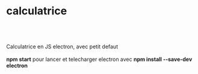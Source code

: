 # calculatrice
<br>
<br>
<br>
Calculatrice en JS electron, avec petit defaut
<br>
<br>
<strong>npm start</strong> pour lancer et telecharger electron avec <strong>npm install --save-dev electron</strong>
